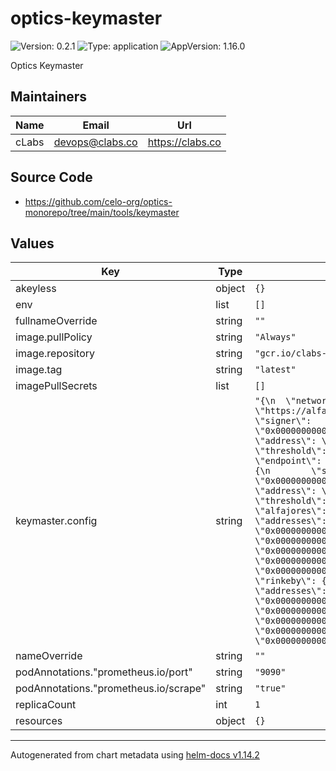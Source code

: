 # optics-keymaster

![Version: 0.2.1](https://img.shields.io/badge/Version-0.2.1-informational?style=flat-square) ![Type: application](https://img.shields.io/badge/Type-application-informational?style=flat-square) ![AppVersion: 1.16.0](https://img.shields.io/badge/AppVersion-1.16.0-informational?style=flat-square)

Optics Keymaster

## Maintainers

| Name | Email | Url |
| ---- | ------ | --- |
| cLabs | <devops@clabs.co> | <https://clabs.co> |

## Source Code

* <https://github.com/celo-org/optics-monorepo/tree/main/tools/keymaster>

## Values

| Key | Type | Default | Description |
|-----|------|---------|-------------|
| akeyless | object | `{}` |  |
| env | list | `[]` |  |
| fullnameOverride | string | `""` |  |
| image.pullPolicy | string | `"Always"` |  |
| image.repository | string | `"gcr.io/clabs-optics/keymaster"` |  |
| image.tag | string | `"latest"` |  |
| imagePullSecrets | list | `[]` |  |
| keymaster.config | string | `"{\n  \"networks\": {\n    \"alfajores\": {\n      \"endpoint\": \"https://alfajores-forno.celo-testnet.org\",\n      \"bank\": {\n        \"signer\": \"0x0000000000000000000000000000000000000000000000000000000000000001\",\n        \"address\": \"0x7e5f4552091a69125d5dfcb7b8c2659029395bdf\"\n      },\n      \"threshold\": 500000000000000000\n    },\n    \"rinkeby\": {\n      \"endpoint\": \"https://eth-rinkeby.alchemyapi.io/v2/\",\n      \"bank\": {\n        \"signer\": \"0x0000000000000000000000000000000000000000000000000000000000000001\",\n        \"address\": \"0x7e5f4552091a69125d5dfcb7b8c2659029395bdf\"\n      },\n      \"threshold\": 500000000000000000\n    }\n  },\n  \"homes\": {\n    \"alfajores\": {\n      \"replicas\": [\n        \"rinkeby\"\n      ],\n      \"addresses\": {\n        \"kathy\": \"0x0000000000000000000000000000000000000001\",\n        \"watcher\": \"0x0000000000000000000000000000000000000002\",\n        \"updater\": \"0x0000000000000000000000000000000000000003\",\n        \"relayer\": \"0x0000000000000000000000000000000000000004\",\n        \"processor\": \"0x0000000000000000000000000000000000000005\"\n      }\n    },\n    \"rinkeby\": {\n      \"replicas\": [\n        \"alfajores\"\n      ],\n      \"addresses\": {\n        \"kathy\": \"0x0000000000000000000000000000000000000006\",\n        \"watcher\": \"0x0000000000000000000000000000000000000007\",\n        \"updater\": \"0x0000000000000000000000000000000000000008\",\n        \"relayer\": \"0x0000000000000000000000000000000000000009\",\n        \"processor\": \"0x000000000000000000000000000000000000000a\"\n      }\n    }\n  }\n}\n"` |  |
| nameOverride | string | `""` |  |
| podAnnotations."prometheus.io/port" | string | `"9090"` |  |
| podAnnotations."prometheus.io/scrape" | string | `"true"` |  |
| replicaCount | int | `1` |  |
| resources | object | `{}` |  |

----------------------------------------------
Autogenerated from chart metadata using [helm-docs v1.14.2](https://github.com/norwoodj/helm-docs/releases/v1.14.2)
